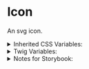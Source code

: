 # Icon

An svg icon.

<details>
  <summary>Inherited CSS Variables:</summary>
  - `--color` : Sets the icon color, assuming monochromatic SVG.
</details>

<details>
  <summary>Twig Variables:</summary>
  ```
  icon: "speaker",
  color: false,
  ```
</details>

<details>
  <summary>Notes for Storybook:</summary>
  These Icons come from a SVG Sprite that's compiled from a directory of icons in the `src/assets/` directory. This story will automatically populate the icon options based on the same file list that generates the SVG sprite.

  **To Update**

    - make sure SVG files use `currentColor` for `stroke:` and `fill:` so the Icon can inherit color values from their context.
    - Add (or remove), icons to the `src/assets/icons` directory.
    - `npm run sprite` which will compile the SVG Sprite `src/assets/icons.svg` AND generate the JSON file that populates this story.
</details>
